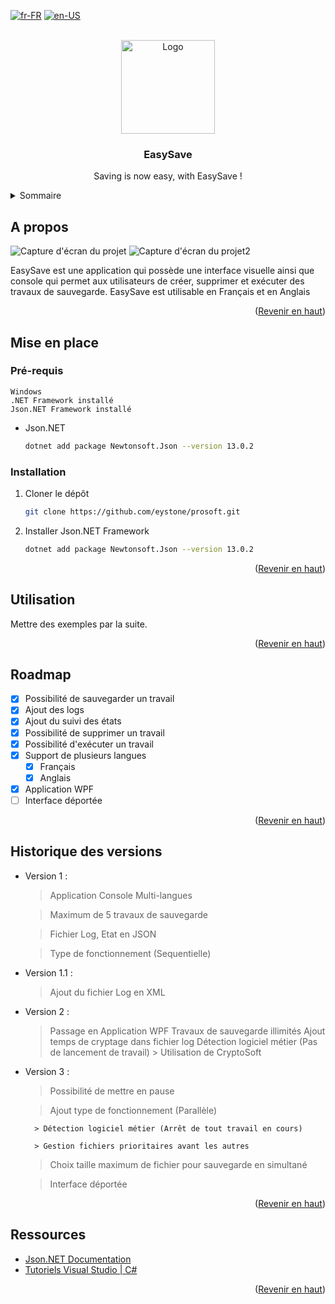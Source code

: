 <a name="readme-top"></a>

[![fr-FR](https://img.shields.io/badge/lang-fr-blue.svg)](https://github.com/eystone/prosoft/blob/solution/README.md)
[![en-US](https://img.shields.io/badge/lang-en-red.svg)](https://github.com/eystone/prosoft/blob/solution/README.en-US.md)

<!-- LOGO PROJET -->
<br />
<div align="center">
  <a href="https://github.com/eystone/prosoft/solution">
    <img src="https://github.com/eystone/prosoft/blob/main/EasySave/Images/easysave logo.svg" alt="Logo" width="150" height="150">
  </a>

  <h3 align="center">EasySave</h3>

  <p align="center">
    Saving is now easy, with EasySave !
    <br />
  </p>
</div>


<!-- SOMMAIRE -->
<details>
  <summary>Sommaire</summary>
  <ol>
    <li>
      <a href="#a-propos">A propos</a>
    </li>
    <li>
      <a href="#mise-en-place">Mise en place</a>
      <ul>
        <li><a href="#prerequis">Pré-requis</a></li>
        <li><a href="#installation">Installation</a></li>
      </ul>
    </li>
    <li><a href="#utilisation">Utilisation</a></li>
    <li><a href="#roadmap">Roadmap</a></li>
    <lia><a href="#versionhistory">Historique des versions</a></li>
    <li><a href="#ressources">Ressources utilisés</a></li>
  </ol>
</details>


<!-- A propos -->
## A propos

![Capture d'écran du projet][product-screenshot]
![Capture d'écran du projet2][product-screenshot2]

EasySave est une application qui possède une interface visuelle ainsi que console qui permet aux utilisateurs de créer, supprimer et exécuter des travaux de sauvegarde. 
EasySave est utilisable en Français et en Anglais

<p align="right">(<a href="#readme-top">Revenir en haut</a>)</p>


<!-- Mise en place -->
## Mise en place

### Pré-requis

    Windows
    .NET Framework installé
    Json.NET Framework installé

* Json.NET
  ```sh
  dotnet add package Newtonsoft.Json --version 13.0.2
  ```

### Installation

1. Cloner le dépôt
   ```sh
   git clone https://github.com/eystone/prosoft.git
   ```
2. Installer Json.NET Framework
   ```sh
   dotnet add package Newtonsoft.Json --version 13.0.2
   ```

<p align="right">(<a href="#readme-top">Revenir en haut</a>)</p>


<!-- Exemples -->
## Utilisation

Mettre des exemples par la suite.

<p align="right">(<a href="#readme-top">Revenir en haut</a>)</p>


<!-- ROADMAP -->
## Roadmap

- [x] Possibilité de sauvegarder un travail
- [x] Ajout des logs
- [x] Ajout du suivi des états
- [x] Possibilité de supprimer un travail
- [x] Possibilité d'exécuter un travail
- [x] Support de plusieurs langues
    - [x] Français
    - [x] Anglais
- [x] Application WPF
- [ ] Interface déportée

<p align="right">(<a href="#readme-top">Revenir en haut</a>)</p>


<!-- Historique des versions -->
## Historique des versions

- Version 1 : 
	> Application Console Multi-langues

	> Maximum de 5 travaux de sauvegarde

	> Fichier Log, Etat en JSON

	> Type de fonctionnement (Sequentielle)

- Version 1.1 :
	> Ajout du fichier Log en XML

- Version 2 :
	> Passage en Application WPF
	> Travaux de sauvegarde illimités
	> Ajout temps de cryptage dans fichier log
	> Détection logiciel métier (Pas de lancement de travail)
    	> Utilisation de CryptoSoft

- Version 3 :
	> Possibilité de mettre en pause

	> Ajout type de fonctionnement (Parallèle)

    	> Détection logiciel métier (Arrêt de tout travail en cours)

    	> Gestion fichiers prioritaires avant les autres

	> Choix taille maximum de fichier pour sauvegarde en simultané

	> Interface déportée

<p align="right">(<a href="#readme-top">Revenir en haut</a>)</p>


<!-- Ressources utilisées -->
## Ressources

* [Json.NET Documentation](https://www.newtonsoft.com/json/help/html/Introduction.htm)
* [Tutoriels Visual Studio | C#](https://learn.microsoft.com/fr-fr/visualstudio/get-started/csharp/?view=vs-2022)

<p align="right">(<a href="#readme-top">Revenir en haut</a>)</p>


<!-- Lien et images -->
<!-- https://www.markdownguide.org/basic-syntax/#reference-style-links -->
[product-screenshot]: https://github.com/eystone/prosoft/blob/main/EasySave/Images/capture.png
[product-screenshot2]: https://i.imgur.com/mt0a6J7.png
